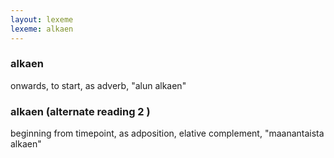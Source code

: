 ```yaml
---
layout: lexeme
lexeme: alkaen
---
```


###  alkaen 
onwards, to start, as adverb, "alun alkaen"


###  alkaen  (alternate reading 2 )

beginning from timepoint, as adposition, elative complement, "maanantaista alkaen"

